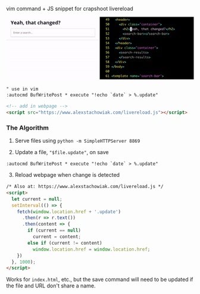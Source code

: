vim command + JS snippet for crapshoot livereload


![screen recording](screencap.gif)

```vimL
" use in vim
:autocmd BufWritePost * execute "!echo `date` > %.update"
```

```html
<!-- add in webpage -->
<script src="https://www.alexstachowiak.com/livereload.js"></script>
```



### The Algorithm
1. Serve files using `python -m SimpleHTTPServer 8869`


2. Update a file, `"$file.update"`, on save
```vimL
:autocmd BufWritePost * execute "!echo `date` > %.update"
```

3. Reload webpage when change is detected
```html
/* Also at: https://www.alexstachowiak.com/livereload.js */
<script>
  let current = null;
  setInterval(() => {
    fetch(window.location.href + '.update')
      .then(r => r.text())
      .then(content => {
        if (current == null)
          current = content;
        else if (current != content)
          window.location.href = window.location.href;
    })
  }, 1000);
</script>
```

Works for `index.html`, etc., but the save command will need to be updated if the file and URL don't share a name.
